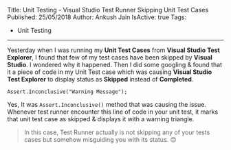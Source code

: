 Title: Unit Testing - Visual Studio Test Runner Skipping Unit Test Cases
Published: 25/05/2018
Author: Ankush Jain
IsActive: true
Tags:
  - Unit Testing
---
Yesterday when I was running my **Unit Test Cases** from **Visual Studio Test Explorer**, I found that few of my test cases have been skipped by **Visual Studio**. I wondered why it happened. Then I did some googling & found that it a piece of code in my Unit Test case which was causing **Visual Studio Test Explorer** to display status as **Skipped** instead of **Completed**.

```
Assert.Inconclusive("Warning Message");
```

Yes, It was `Assert.Inconclusive()` method that was causing the issue. Whenever test runner encounter this line of code in your unit test, it marks that unit test case as skipped & displays it with a warning triangle. 

> In this case, Test Runner actually is not skipping any of your tests cases but somehow misguiding you with its status. 😊

                